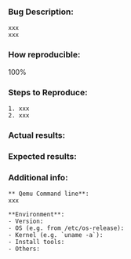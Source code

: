 ### Bug Description:
```
xxx
xxx
```

### How reproducible: 
100%
### Steps to Reproduce:
```
1. xxx
2. xxx
```
### Actual results:

### Expected results:

### Additional info:
```
** Qemu Command line**:
xxx

**Environment**:
- Version:
- OS (e.g. from /etc/os-release):
- Kernel (e.g. `uname -a`):
- Install tools:
- Others:
```
